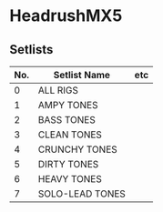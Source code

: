 # HeadrushMX5
## Setlists
|No.|Setlist Name|etc|
|---|---|---|
|0|ALL RIGS||
|1|AMPY TONES||
|2|BASS TONES||
|3|CLEAN TONES||
|4|CRUNCHY TONES||
|5|DIRTY TONES||
|6|HEAVY TONES||
|7|SOLO-LEAD TONES||


